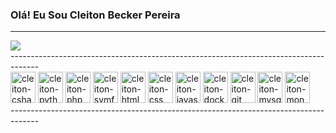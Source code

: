 ### Olá! Eu Sou **Cleiton Becker Pereira**
---
<div>
  <img src="https://github-readme-stats.vercel.app/api?username=CleitonPereiraA&show_icons=true&theme=transparent">
</div>
-------------------------------------------------------------------------------------
<div>
  <img height="50" width="40" alt="cleiton-csharp" src="https://cdn.jsdelivr.net/gh/devicons/devicon/icons/csharp/csharp-original.svg" />
  <img height="50" width="40" alt="cleiton-python" src="https://cdn.jsdelivr.net/gh/devicons/devicon/icons/python/python-original-wordmark.svg" />
  <img height="50" width="40" alt="cleiton-php" src="https://cdn.jsdelivr.net/gh/devicons/devicon/icons/php/php-original.svg" />
  <img height="50" width="40" alt="cleiton-symfony" src="https://cdn.jsdelivr.net/gh/devicons/devicon/icons/symfony/symfony-original-wordmark.svg" />  
  <img height="50" width="40" alt="cleiton-html" src="https://cdn.jsdelivr.net/gh/devicons/devicon/icons/html5/html5-original-wordmark.svg" />
  <img height="50" width="40" alt="cleiton-css" src="https://cdn.jsdelivr.net/gh/devicons/devicon/icons/css3/css3-original-wordmark.svg" />
  <img height="50" width="40" alt="cleiton-javascript" src="https://cdn.jsdelivr.net/gh/devicons/devicon/icons/javascript/javascript-original.svg" />
  <img height="50" width="40" alt="cleiton-docker" src="https://cdn.jsdelivr.net/gh/devicons/devicon/icons/docker/docker-original-wordmark.svg" />
  <img height="50" width="40" alt="cleiton-git" src="https://cdn.jsdelivr.net/gh/devicons/devicon/icons/git/git-plain-wordmark.svg" />
  <img height="50" width="40" alt="cleiton-mysql" src="https://cdn.jsdelivr.net/gh/devicons/devicon/icons/mysql/mysql-original-wordmark.svg" />
  <img height="50" width="40" alt="cleiton-mongodb" src="https://cdn.jsdelivr.net/gh/devicons/devicon/icons/mongodb/mongodb-original-wordmark.svg" />
</div> 
-------------------------------------------------------------------------------------
